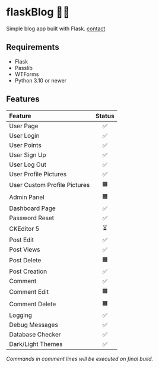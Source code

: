 # flaskBlog ✍🏻

Simple blog app built with Flask.
[contact](https://dogukanurker.com)

## Requirements

- Flask
- Passlib
- WTForms
- Python 3.10 or newer

## Features

| Feature                      | Status |
| :--------------------------- | :----: |
| User Page                    |   ✅   |
| User Login                   |   ✅   |
| User Points                  |   ✅   |
| User Sign Up                 |   ✅   |
| User Log Out                 |   ✅   |
| User Profile Pictures        |   ✅   |
| User Custom Profile Pictures |   🟧   |
| Admin Panel                  |   🟧   |
| Dashboard Page               |   ✅   |
| Password Reset               |   ✅   |
| CKEditor 5                   |   ⏳   |
| Post Edit                    |   ✅   |
| Post Views                   |   ✅   |
| Post Delete                  |   🟧   |
| Post Creation                |   ✅   |
| Comment                      |   ✅   |
| Comment Edit                 |   🟧   |
| Comment Delete               |   🟧   |
| Logging                      |   ✅   |
| Debug Messages               |   ✅   |
| Database Checker             |   ✅   |
| Dark/Light Themes            |   ✅   |

_Commands in comment lines will be executed on final build._
